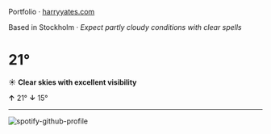 Portfolio · [harryyates.com](https://harryyates.com)

<!-- WEATHER_START -->
Based in Stockholm · *Expect partly cloudy conditions with clear spells*

# 21°
☀️ **Clear skies with excellent visibility**

**↑** 21° **↓** 15°

---
<!-- WEATHER_END -->

<p align="left">
  <a>
    <img src="https://spotify-github-profile.kittinanx.com/api/view?uid=bigbello&cover_image=true&theme=natemoo-re&show_offline=true&background_color=121212&interchange=false&bar_color=53b14f&bar_color_cover=false" alt="spotify-github-profile">
  </a>
</p>